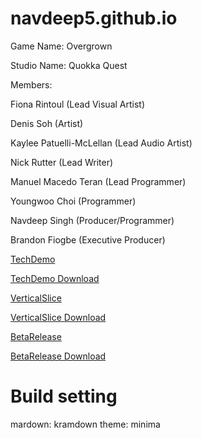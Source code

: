 # navdeep5.github.io

Game Name: Overgrown

Studio Name: Quokka Quest

Members:

Fiona Rintoul (Lead Visual Artist)

Denis Soh (Artist)

Kaylee Patuelli-McLellan (Lead Audio Artist)

Nick Rutter (Lead Writer)

Manuel Macedo Teran (Lead Programmer)

Youngwoo Choi (Programmer)

Navdeep Singh (Producer/Programmer)

Brandon Fiogbe (Executive Producer)


[TechDemo](/TechDemo/index.html)

[TechDemo Download](TechDemo.zip)



[VerticalSlice](/VerticalSlice/index.html)

[VerticalSlice Download](VerticalSlice.zip)



[BetaRelease](/BetaRelease/index.html)

[BetaRelease Download](BetaRelease.zip)


# Build setting
mardown: kramdown
theme: minima
